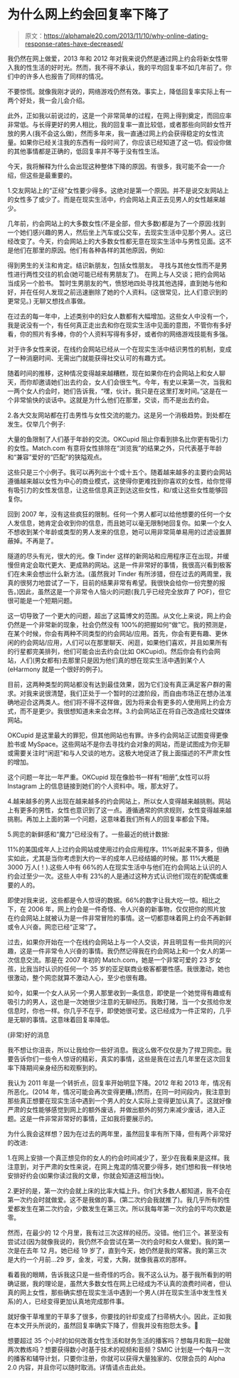 # 为什么网上约会回复率下降了

> 原文：<https://alphamale20.com/2013/11/10/why-online-dating-response-rates-have-decreased/>

我仍然在网上做爱，2013 年和 2012 年对我来说仍然是通过网上约会将新女性带入我的性生活的好时光。然而，我不得不承认，我的平均回复率不如几年前了。你们中的许多人也报告了同样的情况。

不要惊慌。就像我刚才说的，网络游戏仍然有效。事实上，降低回复率实际上有一两个好处，我一会儿会介绍。

此外，正如我以前说过的，这是一个非常简单的过程，在网上得到奠定，而回应率非常低。与长得更好的男人相比，我的回复率一直比较低，或者那些向同龄女性开放的男人(我不会这么做)，然而多年来，我一直通过网上约会获得稳定的女性流量。如果你已经关注我的东西有一段时间了，你应该已经知道了这一切。假设你做的其他事情都是正确的，低回复率并不等于没有性生活。

今天，我将解释为什么会出现这种整体下降的原因。有很多，我可能不会一一介绍，但这些是最重要的。

1.交友网站上的“正经”女性要少得多。这绝对是第一个原因。并不是说交友网站上的女性多了或少了。而是在现实生活中，约会网站上真正去见男人的女性越来越少。

几年前，约会网站上的大多数女性(不是全部，但大多数)都是为了一个原因:找到一个她们感兴趣的男人，然后坐上汽车或公交车，去现实生活中见那个男人。这已经改变了。今天，约会网站上的大多数女性都无意在现实生活中与男性见面。这不是他们在那里的原因。他们有各种各样的其他原因，例如:

得到男生的关注和肯定。结识新朋友，包括女性朋友。
寻找与其他女性而不是男性进行两性交往的机会(她可能已经有男朋友了)。
在网上与人交谈；把约会网站当成另一个脸书。
暂时生男朋友的气，愤怒地四处寻找其他选择，直到她与他和好，并在任何人发现之前迅速删除了她的个人资料。(这很常见，比人们意识到的更常见。)
无聊又想找点事做。

在过去的每一年中，上述类别中的妇女人数都有大幅增加。这些女人中没有一个，我是说没有一个，有任何真正走出去和你在现实生活中见面的意图，不管你有多好看，你的照片有多棒，你的个人资料写得有多好，或者你的网络游戏技能有多强。

对于许多女性来说，在线约会网站已经从一个在现实生活中结识男性的机制，变成了一种消磨时间、无需出门就能获得社交认可的有趣方式。

随着时间的推移，这种情况变得越来越糟糕，现在如果你在约会网站上和女人聊天，而你却邀请她们出去约会，女人们会很生气。今年，有史以来第一次，当我和一两个女人约会时，她们告诉我，“嘿，伙计。我只是在这里打发时间。”这是在一个非常愉快的谈话中。这就是为什么他们在那里，交谈，而不是出去约会。

2.各大交友网站都在打击男性与女性交流的能力。这是另一个消极趋势。到处都在发生。仅举几个例子:

大量的鱼限制了人们基于年龄的交流。OKCupid 阻止你看到排名比你更有吸引力的女性。Match.com 有意将女性排除在“浏览我”的结果之外，只代表基于年龄和“兼容”爱好的“匹配”的狭隘观点。

这些只是三个小例子。我可以再列出十个或十五个。随着越来越多的主要约会网站遵循越来越以女性为中心的商业模式，这使得你更难找到你喜欢的女性，给你觉得有吸引力的女性发信息，让这些信息真正到达这些女性，和/或让这些女性能够回复你。

回到 2007 年，没有这些疯狂的限制。任何一个男人都可以给他想要的任何一个女人发信息，她肯定会收到你的信息，而且她可以毫无限制地回复你。如果一个女人不想收到某个年龄或类型的男人发来的信息，她可以用非常简单易用的过滤设置屏蔽掉。不再是了。

隧道的尽头有光，很大的光。像 Tinder 这样的新网站和应用程序正在出现，并缓慢但肯定会取代更大、更成熟的网站。这是一件非常好的事情，我很高兴看到极客们在未来会想出什么新方法。(虽然我对 Tinder 有所涉猎，但在过去的两周里，我真的很努力地尝试了一下，目前的结果非常有希望。我很快会给你一份完整的报告。)因此，虽然这是一个非常令人恼火的问题(我几乎已经完全放弃了 POF)，但它很可能是一个短期问题。

这一切导致了一个更大的问题，超出了这篇博文的范围。从文化上来说，网上约会仍然是一个非常新的现象，社会仍然没有 100%的把握如何“做”它。我的预测是，在某个时候，你会有两种不同类型的约会网站/应用。首先，你会有更有趣、更休闲的约会网站/应用，人们可以在那里聊天、闲逛，如果他们喜欢，并且如果所有的行星都完美排列，他们可能会出去约会(比如 OKCupid)。然后你会有约会网站，人们(男女都有)去那里只是因为他们真的想在现实生活中遇到某个人(eHarmony 就是一个很好的例子)。

目前，这两种类型的网站都没有达到最佳效果，因为它们没有真正满足客户群的需求。对我来说很清楚，我们正处于一个暂时的过渡阶段，而自由市场正在想办法准确地迎合这两类人。他们将不得不这样做，因为将来会有更多的人使用网上约会方式，而不是更少。我很想知道未来会怎样。3.约会网站正在将自己改造成社交媒体网站。

OKCupid 是这里最大的罪犯，但其他网站也有罪。许多约会网站正试图变得更像脸书或 MySpace。这些网站不是你去寻找约会对象的网站，而是试图成为你无聊或需要关注时“闲逛”和与人交谈的地方。这极大地促进了我上面描述的不严肃女性的增加。

这个问题一年比一年严重。OKCupid 现在像脸书一样有“相册”,女性可以将 Instagram 上的信息链接到她们的个人资料中。哦，那太好了。

4.越来越多的男人出现在越来越多的约会网站上，所以女人变得越来越挑剔。网站上有更多的男性，女性也意识到了这一点。遵循通常的供求规则，女性变得越来越挑剔。再加上上面的第一个问题，这意味着我们所有人的回复率都会下降。

5.网恋的新鲜感和“魔力”已经没有了。一些最近的统计数据:

11%的美国成年人上过约会网站或使用过约会应用程序。11%听起来不算多，但确实如此，尤其是当你考虑到大约一半的成年人已经结婚的时候。那 11%大概是 3000 万人(！).这些人中有 66%的人在现实生活中与他们在约会网站上认识的人约会过至少一次。这些人中有 23%的人是通过这种方式认识他们现在的配偶或重要的人的。

即使对我来说，这些都是令人惊讶的数据。66%的数字让我大吃一惊。相比之下，在 2006 年，网上约会是一件奇怪、令人兴奋的新事物，仅仅把你的照片放在约会网站上就被认为是一件非常冒险的事情。这一切都意味着网上约会不再新鲜或令人兴奋。网恋已经“正常”了。

过去，如果你开始在一个在线约会网站上与一个人交谈，并且明显有一些共同的兴趣，这是一件非常令人兴奋的事情。我仍然记得我在约会网站上和一个女人的第一次信息交流。那是在 2007 年初的 Match.com，她是一个非常可爱的 23 岁女孩，比我当时认识的任何一个 35 岁的亚足联商业极客都要性感。我很激动，她也很激动，整个网恋就算不激动人心，至少也很有趣。

如今，如果一个女人从另一个男人那里收到一条信息，即使是一个她觉得有趣或有吸引力的男人，这也是一次她很少注意的无聊经历。我敢打赌，当一个女孩给你发信息时，你也一样。你几乎不在乎，即使她很可爱。这已经成为一件正常的，几乎是无聊的事情。这意味着回复率降低。

(非常)好的消息

我不想让你沮丧，所以让我给你一些好消息。我这么做不仅仅是为了捍卫网恋。我要告诉你们一些令人惊讶的精彩，真实的事情，这些是我在过去几年里在这次回复率下降期间亲身经历和观察到的。

我认为 2011 年是一个转折点，回复率开始明显下降。2012 年和 2013 年，情况有所恶化。(2014 年，情况可能会再次变得更糟。)然而，在同一时间段内，我注意到那些真正想要在现实生活中遇到一个男人的女人实际上变得更加认真了。这就好像严肃的女性能够感觉到网上的额外废话，并做出额外的努力来减少废话，进入正题。这是一件非常非常好的事情，正如我将要展示的。

为什么我会这样想？因为在过去的两年里，虽然回复率有所下降，但有两个非常好的改进:

1.在网上安排一个真正想见你的女人的约会时间减少了，至少在我看来是这样。我注意到，对于严肃的女性来说，在网上鬼混的情况要少得多，她们想和我一样快地安排好约会(如果你读过我的文章，你就会知道这相当快)。

2.更好的是，第一次约会就上床的比率大幅上升。你们大多数人都知道，我不会在第一次约会时就做爱。这不是我做的事。(第二次约会我就推了)。我几乎所有的性爱都发生在第二次约会，少数发生在第三次。所以我每年第一次约会的平均次数是零。

然而，在最少的 12 个月里，我有过三次这样的经历。没错。他们三个。甚至没有尝试过(因为就像我说的，我仍然不会尝试在第一次约会时和女人做爱)。我的第一次是在去年 12 月。她已经 19 岁了，直到今天，她仍然是我的常客。我的第三次是大约一个月前...29 岁，金发，可爱，大胸，就像我喜欢的那样。

看着我的眼睛，告诉我这只是一些奇怪的巧合。我不这么认为。基于我所看到的明确证据，我的理论是，虽然大多数女性在网上已经成为不认真的浪费时间者，但认真的网上女性，那些确实想在现实生活中遇到一个男人(并在现实生活中发生性关系)的人，已经变得更加认真地完成那件事。

就好像干草堆里的干草多了很多，你要找的针却变成了扫帚柄大小。因此，正如我在本文开头所说的，虽然回复率确实下降了，但我并没有抱怨太多。🙂

想要超过 35 个小时的如何改善女性生活和财务生活的播客吗？想每月和我一起做两次教练吗？想要获得数小时基于技术的视频和音频？SMIC 计划是一个每月一次的播客和辅导计划，只要你注册，你就可以获得大量独家的、仅限会员的 Alpha 2.0 内容，并且你可以随时取消。详情请点击此处。